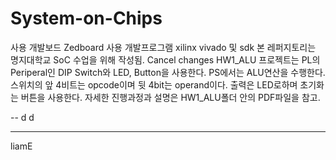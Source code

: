 # System-on-Chips

사용 개발보드 Zedboard 
사용 개발프로그램 xilinx vivado 및 sdk
본 레퍼지토리는 명지대학교 SoC 수업을 위해 작성됨.
Cancel changes
HW1_ALU 프로젝트는 PL의 Periperal인 DIP Switch와 LED, Button을 사용한다.
PS에서는 ALU연산을 수행한다.
스위치의 앞 4비트는 opcode이며 뒷 4bit는 operand이다. 출력은 LED로하며 초기화는 버튼을 사용한다.
자세한 진행과정과 설명은 HW1_ALU폴더 안의 PDF파일을 참고.


--
d
d


---------------------------
liamE
